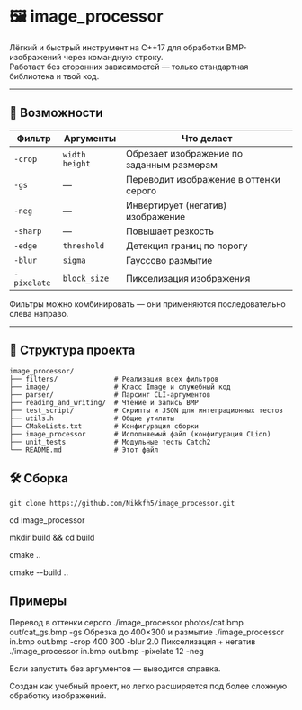 # 🖼️ image_processor

Лёгкий и быстрый инструмент на C++17 для обработки BMP-изображений через командную строку.  
Работает без сторонних зависимостей — только стандартная библиотека и твой код.

---

## 🔧 Возможности

| Фильтр      | Аргументы         | Что делает                              |
|-------------|-------------------|-----------------------------------------|
| `-crop`     | `width height`    | Обрезает изображение по заданным размерам |
| `-gs`       | —                 | Переводит изображение в оттенки серого  |
| `-neg`      | —                 | Инвертирует (негатив) изображение       |
| `-sharp`    | —                 | Повышает резкость                       |
| `-edge`     | `threshold`       | Детекция границ по порогу               |
| `-blur`     | `sigma`           | Гауссово размытие                       |
| `-pixelate` | `block_size`      | Пикселизация изображения                |

Фильтры можно комбинировать — они применяются последовательно слева направо.

---

## 🧩 Структура проекта

```text
image_processor/
├── filters/              # Реализация всех фильтров
├── image/                # Класс Image и служебный код
├── parser/               # Парсинг CLI-аргументов
├── reading_and_writing/  # Чтение и запись BMP
├── test_script/          # Скрипты и JSON для интеграционных тестов
├── utils.h               # Общие утилиты
├── CMakeLists.txt        # Конфигурация сборки
├── image_processor       # Исполняемый файл (конфигурация CLion)
├── unit_tests            # Модульные тесты Catch2
└── README.md             # Этот файл
```

## 🛠️ Сборка

`git clone https://github.com/Nikkfh5/image_processor.git`

cd image_processor

mkdir build && cd build

cmake ..

cmake --build ..


## Примеры

Перевод в оттенки серого
./image_processor photos/cat.bmp out/cat_gs.bmp -gs
Обрезка до 400×300 и размытие
./image_processor in.bmp out.bmp -crop 400 300 -blur 2.0
Пикселизация + негатив
./image_processor in.bmp out.bmp -pixelate 12 -neg

Если запустить без аргументов — выводится справка.

Создан как учебный проект, но легко расширяется под более сложную обработку изображений.

